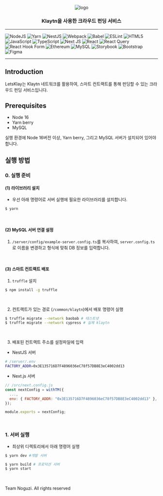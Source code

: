 <p align="center">
  <img src="https://user-images.githubusercontent.com/45936642/191912429-5956a4c3-6ecc-46ec-b1ed-6e68c4c93fa4.png" alt="logo"/>
</p>

<h3 align="center">Klaytn을 사용한 크라우드 펀딩 서비스</h3>

---

![NodeJS](https://img.shields.io/badge/node.js-6DA55F?style=for-the-badge&logo=node.js&logoColor=white)
![Yarn](https://img.shields.io/badge/yarn-%232C8EBB.svg?style=for-the-badge&logo=yarn&logoColor=white)
![NestJS](https://img.shields.io/badge/nestjs-%23E0234E.svg?style=for-the-badge&logo=nestjs&logoColor=white)
![Webpack](https://img.shields.io/badge/webpack-%238DD6F9.svg?style=for-the-badge&logo=webpack&logoColor=black)
![Babel](https://img.shields.io/badge/Babel-F9DC3e?style=for-the-badge&logo=babel&logoColor=black)
![ESLint](https://img.shields.io/badge/ESLint-4B3263?style=for-the-badge&logo=eslint&logoColor=white)
![HTML5](https://img.shields.io/badge/html5-%23E34F26.svg?style=for-the-badge&logo=html5&logoColor=white)
![JavaScript](https://img.shields.io/badge/javascript-%23323330.svg?style=for-the-badge&logo=javascript&logoColor=%23F7DF1E)
![TypeScript](https://img.shields.io/badge/typescript-%23007ACC.svg?style=for-the-badge&logo=typescript&logoColor=white)
![Next JS](https://img.shields.io/badge/Next-black?style=for-the-badge&logo=next.js&logoColor=white)
![React](https://img.shields.io/badge/react-%2320232a.svg?style=for-the-badge&logo=react&logoColor=%2361DAFB)
![React Query](https://img.shields.io/badge/-React%20Query-FF4154?style=for-the-badge&logo=react%20query&logoColor=white)
![React Hook Form](https://img.shields.io/badge/React%20Hook%20Form-%23EC5990.svg?style=for-the-badge&logo=reacthookform&logoColor=white)
![Ethereum](https://img.shields.io/badge/Ethereum-3C3C3D?style=for-the-badge&logo=Ethereum&logoColor=white)
![MySQL](https://img.shields.io/badge/mysql-%2300f.svg?style=for-the-badge&logo=mysql&logoColor=white)
![Storybook](https://img.shields.io/badge/-Storybook-FF4785?style=for-the-badge&logo=storybook&logoColor=white)
![Bootstrap](https://img.shields.io/badge/bootstrap-%23563D7C.svg?style=for-the-badge&logo=bootstrap&logoColor=white)
![Figma](https://img.shields.io/badge/figma-%23F24E1E.svg?style=for-the-badge&logo=figma&logoColor=white)

---

## Introduction
LetsKlay는 Klaytn 네트워크를 활용하여, 스마트 컨트랙트를 통해 펀딩할 수 있는 크라우드 펀딩 서비스입니다.

## Prerequisites
- Node 16
- Yarn berry
- MySQL

실행 환경에 Node 16버전 이상, Yarn berry, 그리고 MySQL 서버가 설치되어 있어야 합니다.

## 실행 방법
### 0. 실행 준비
#### (1) 라이브러리 설치
- 우선 아래 명령어로 서버 실행에 필요한 라이브러리를 설치합니다.
```bash
$ yarn
```
<br>

#### (2) MySQL 서버 연결 설정  
1. `/server/config/example-server.config.ts`를 복사하여, `server.config.ts`로 이름을 변경하고 형식에 맞춰 DB 정보를 입력합니다.  
<br>

#### (3) 스마트 컨트랙트 배포
1. `truffle` 설치
```bash
$ npm install -g truffle
```
<br>

2. 컨트랙트가 있는 경로 (`/common/klaytn`)에서 배포 명령어 실행
```bash
$ truffle migrate --network baobab # 테스트넷
$ truffle migrate --network cypress # 실제 klaytn 
```
<br>

3. 배포된 컨트랙트 주소를 설정파일에 입력
- NestJS 서버
```bash
# /server/.env
FACTORY_ADDR=0x3E135716D7F4896036eC78f57DB8E3eC4002dd13
```
- Next.js 서버
```javascript
// /src/next.config.js
const nextConfig = withTM({
  ...,
  env: { FACTORY_ADDR: "0x3E135716D7F4896036eC78f57DB8E3eC4002dd13" },
});

module.exports = nextConfig;
```
<br>

### 1. 서버 실행
- 최상위 디렉토리에서 아래 명령어 실행
```bash
$ yarn dev #개발 서버

$ yarn build # 프로덕션 서버
$ yarn start
```

<br>
<br>
Team Noguzi. All rights reserved
